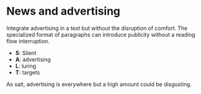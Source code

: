 # News and advertising
Integrate advertising in a text but without the disruption of comfort. The specialized format of paragraphs can introduce publicity without a reading flow interruption.
 
+ **S**: Silent
+ **A**: advertising
+ **L**: luring 
+ **T**: targets

As salt, advertising is everywhere but a high amount could be disgusting.
